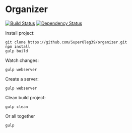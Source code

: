 # Organizer

[![Build Status](https://travis-ci.org/SuperOleg39/organizer.svg?branch=master)](https://travis-ci.org/SuperOleg39/organizer)
[![Dependency Status](https://david-dm.org/SuperOleg39/organizer.svg)](https://david-dm.org/SuperOleg39/organizer)

Install project:
```
git clone https://github.com/SuperOleg39/organizer.git
npm install
gulp build
```

Watch changes:
```
gulp webserver
```

Create a server:
```
gulp webserver
```

Clean build project:
```
gulp clean
```


Or all together
```
gulp
```